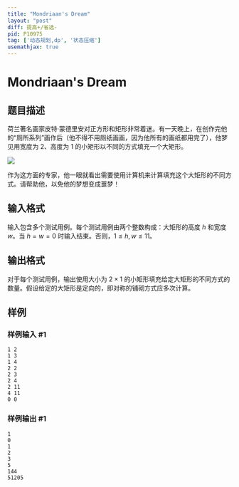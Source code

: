 ```yaml
---
title: "Mondriaan's Dream"
layout: "post"
diff: 提高+/省选-
pid: P10975
tag: ['动态规划,dp', '状态压缩']
usemathjax: true
---
```


# Mondriaan's Dream
## 题目描述

荷兰著名画家皮特·蒙德里安对正方形和矩形非常着迷。有一天晚上，在创作完他的“厕所系列”画作后（他不得不用厕纸画画，因为他所有的画纸都用完了），他梦见用宽度为 $2$、高度为 $1$ 的小矩形以不同的方式填充一个大矩形。

![](https://cdn.luogu.com.cn/upload/image_hosting/5b9lwj6n.png)

作为这方面的专家，他一眼就看出需要使用计算机来计算填充这个大矩形的不同方式。请帮助他，以免他的梦想变成噩梦！
## 输入格式

输入包含多个测试用例。每个测试用例由两个整数构成：大矩形的高度 $h$ 和宽度 $w$。当 $h = w = 0$ 时输入结束。否则，$1 \leq h, w \leq 11$。

## 输出格式

对于每个测试用例，输出使用大小为 $2\times 1$ 的小矩形填充给定大矩形的不同方式的数量。假设给定的大矩形是定向的，即对称的铺砌方式应多次计算。
## 样例

### 样例输入 #1
```
1 2
1 3
1 4
2 2
2 3
2 4
2 11
4 11
0 0
```
### 样例输出 #1
```
1
0
1
2
3
5
144
51205
```

